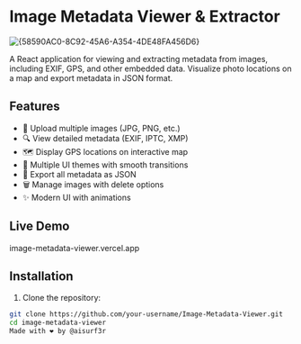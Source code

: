 # Image Metadata Viewer & Extractor

![{58590AC0-8C92-45A6-A354-4DE48FA456D6}](https://github.com/user-attachments/assets/f53f6687-af91-44c1-80a2-29af394a8f5c)




A React application for viewing and extracting metadata from images, including EXIF, GPS, and other embedded data. Visualize photo locations on a map and export metadata in JSON format.


## Features

- 📁 Upload multiple images (JPG, PNG, etc.)
- 🔍 View detailed metadata (EXIF, IPTC, XMP)
- 🗺️ Display GPS locations on interactive map
- 🎨 Multiple UI themes with smooth transitions
- 💾 Export all metadata as JSON
- 🗑️ Manage images with delete options
- ✨ Modern UI with animations

## Live Demo

image-metadata-viewer.vercel.app

## Installation

1. Clone the repository:
```bash
git clone https://github.com/your-username/Image-Metadata-Viewer.git
cd image-metadata-viewer
Made with ❤️ by @aisurf3r 
